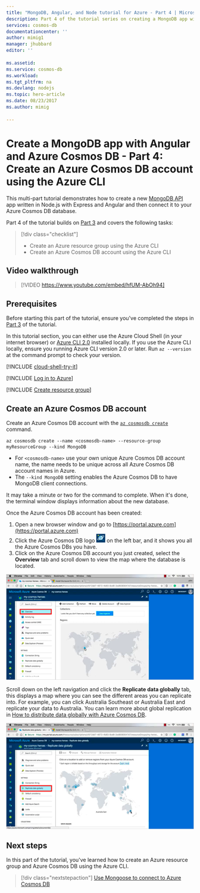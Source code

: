 ```yaml
---
title: "MongoDB, Angular, and Node tutorial for Azure - Part 4 | Microsoft Docs"
description: Part 4 of the tutorial series on creating a MongoDB app with Angular and Node on Azure Cosmos DB using the exact same APIs you use for MongoDB 
services: cosmos-db
documentationcenter: ''
author: mimig1
manager: jhubbard
editor: ''

ms.assetid: 
ms.service: cosmos-db
ms.workload: 
ms.tgt_pltfrm: na
ms.devlang: nodejs
ms.topic: hero-article
ms.date: 08/23/2017
ms.author: mimig

---
```

# Create a MongoDB app with Angular and Azure Cosmos DB - Part 4: Create an Azure Cosmos DB account using the Azure CLI

This multi-part tutorial demonstrates how to create a new [MongoDB API](mongodb-introduction.md) app written in Node.js with Express and Angular and then connect it to your Azure Cosmos DB database. 

Part 4 of the tutorial builds on [Part 3](tutorial-develop-mongodb-nodejs-part3.md) and covers the following tasks:

> [!div class="checklist"]
> * Create an Azure resource group using the Azure CLI
> * Create an Azure Cosmos DB account using the Azure CLI

## Video walkthrough

> [!VIDEO https://www.youtube.com/embed/hfUM-AbOh94]

## Prerequisites

Before starting this part of the tutorial, ensure you've completed the steps in [Part 3](tutorial-develop-mongodb-nodejs-part3.md) of the tutorial. 

In this tutorial section, you can either use the Azure Cloud Shell (in your internet browser) or [Azure CLI 2.0](https://docs.microsoft.com/en-us/cli/azure/install-azure-cli) installed locally. If you use the Azure CLI locally, ensure you running Azure CLI version 2.0 or later. Run `az --version` at the command prompt to check your version. 

[!INCLUDE [cloud-shell-try-it](../../includes/cloud-shell-try-it.md)]

[!INCLUDE [Log in to Azure](../../includes/login-to-azure.md)]

[!INCLUDE [Create resource group](../../includes/app-service-web-create-resource-group.md)] 

## Create an Azure Cosmos DB account

Create an Azure Cosmos DB account with the [`az cosmosdb create`](/cli/azure/cosmosdb#create) command.

```azurecli-interactive
az cosmosdb create --name <cosmosdb-name> --resource-group myResourceGroup --kind MongoDB
```

* For `<cosmosdb-name>` use your own unique Azure Cosmos DB account name, the name needs to be unique across all Azure Cosmos DB account names in Azure.
* The `--kind MongoDB` setting enables the Azure Cosmos DB to have MongoDB client connections.

It may take a minute or two for the command to complete. When it's done, the terminal window displays information about the new database. 

Once the Azure Cosmos DB account has been created:
1. Open a new browser window and go to [https://portal.azure.com](https://portal.azure.com)
1. Click the Azure Cosmos DB logo ![Azure Cosmos DB icon in the Azure portal](./media/tutorial-develop-mongodb-nodejs-part4/azure-cosmos-db-icon.png) on the left bar, and it shows you all the Azure Cosmos DBs you have.
1. Click on the Azure Cosmos DB account you just created, select the **Overview** tab and scroll down to view the map where the database is located. 

![New Azure Cosmos DB account in the Azure portal](./media/tutorial-develop-mongodb-nodejs-part4/azure-cosmos-db-angular-portal.png)

Scroll down on the left navigation and click the **Replicate data globally** tab, this displays a map where you can see the different areas you can replicate into. For example, you can click Australia Southeast or Australia East and replicate your data to Australia. You can learn more about global replication in [How to distribute data globally with Azure Cosmos DB](distribute-data-globally.md).

![New Azure Cosmos DB account in the Azure portal](./media/tutorial-develop-mongodb-nodejs-part4/azure-cosmos-db-replicate-portal.png)

## Next steps

In this part of the tutorial, you've learned how to create an Azure resource group and Azure Cosmos DB using the Azure CLI. 

> [!div class="nextstepaction"]
> [Use Mongoose to connect to Azure Cosmos DB](tutorial-develop-mongodb-nodejs-part5.md)
